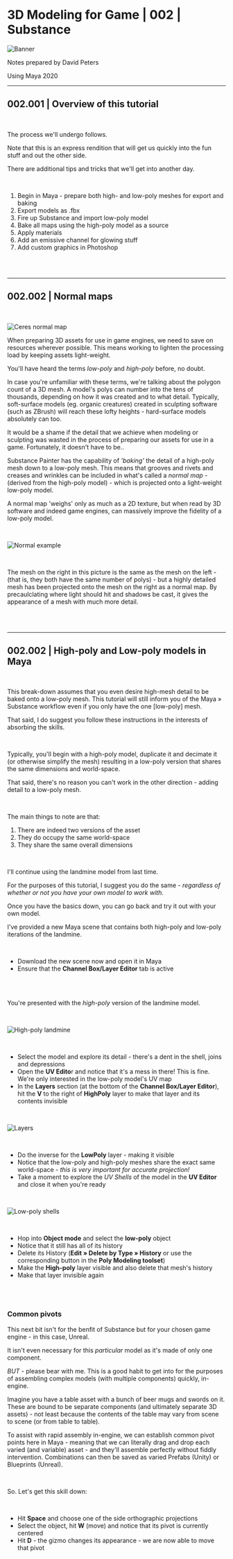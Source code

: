 # 3D Modeling for Game | 002 | Substance


![Banner](https://user-images.githubusercontent.com/36719180/90928812-ad560f80-e44b-11ea-8bc2-cf44378c8e36.png)


Notes prepared by David Peters

Using Maya 2020

---

## 002.001 | Overview of this tutorial

<br>

The process we'll undergo follows.

Note that this is an express rendition that will get us quickly into the fun stuff and out the other side.

There are additional tips and tricks that we'll get into another day.

<br>

1. Begin in Maya - prepare both high- and low-poly meshes for export and baking
2. Export models as .fbx
3. Fire up Substance and import low-poly model
4. Bake all maps using the high-poly model as a source
5. Apply materials
6. Add an emissive channel for glowing stuff
7. Add custom graphics in Photoshop

<br><br>

---

## 002.002 | Normal maps

<br>

![Ceres normal map](https://user-images.githubusercontent.com/36719180/93048659-8211b980-f6b3-11ea-8281-03e376bb5a10.png)

When preparing 3D assets for use in game engines, we need to save on resources wherever possible. This means working to lighten the processing load by keeping assets light-weight.

You'll have heard the terms *low-poly* and *high-poly* before, no doubt.

In case you're unfamiliar with these terms, we're talking about the polygon count of a 3D mesh. A model's polys can number into the tens of thousands, depending on how it was created and to what detail. Typically, soft-surface models (eg. organic creatures) created in sculpting software (such as ZBrush) will reach these lofty heights - hard-surface models absolutely can too.

It would be a shame if the detail that we achieve when modeling or sculpting was wasted in the process of preparing our assets for use in a game. Fortunately, it doesn't have to be..

Substance Painter has the capability of *'baking'* the detail of a high-poly mesh down to a low-poly mesh. This means that grooves and rivets and creases and wrinkles can be included in what's called a *normal map* - (derived from the high-poly model) - which is projected onto a light-weight low-poly model.

A normal map 'weighs' only as much as a 2D texture, but when read by 3D software and indeed game engines, can massively improve the fidelity of a low-poly model.

<br>

![Normal example](https://user-images.githubusercontent.com/36719180/93049109-71157800-f6b4-11ea-8ab4-2756cc63a41c.png)

<br>

The mesh on the right in this picture is the same as the mesh on the left - (that is, they both have the same number of polys) - but a highly detailed mesh has been projected onto the mesh on the right as a normal map. By precaulclating where light should hit and shadows be cast, it gives the appearance of a mesh with much more detail.

<br><br>

---

## 002.002 | High-poly and Low-poly models in Maya

<br>

This break-down assumes that you even desire high-mesh detail to be baked onto a low-poly mesh. This tutorial will still inform you of the Maya » Substance workflow even if you only have the one [low-poly] mesh.

That said, I do suggest you follow these instructions in the interests of absorbing the skills.

<br>

Typically, you'll begin with a high-poly model, duplicate it and decimate it (or otherwise simplify the mesh) resulting in a low-poly version that shares the same dimensions and world-space. 

That said, there's no reason you can't work in the other direction - adding detail to a low-poly mesh.

<br>

The main things to note are that:

1. There are indeed two versions of the asset
2. They do occupy the same world-space
3. They share the same overall dimensions

<br>

I'll continue using the landmine model from last time.

For the purposes of this tutorial, I suggest you do the same - *regardless of whether or not you have your own model to work with.*

Once you have the basics down, you can go back and try it out with your own model.

I've provided a new Maya scene that contains both high-poly and low-poly iterations of the landmine.

<br>

- Download the new scene now and open it in Maya
- Ensure that the **Channel Box/Layer Editor** tab is active

<br><br>

You're presented with the *high-poly* version of the landmine model.

<br>

![High-poly landmine](https://user-images.githubusercontent.com/36719180/93149242-f0a15680-f749-11ea-970a-69d353621a57.png)

<br>

- Select the model and explore its detail - there's a dent in the shell, joins and depressions
- Open the **UV Edito**r and notice that it's a mess in there! This is fine. We're only interested in the low-poly model's UV map
- In the **Layers** section (at the bottom of the **Channel Box/Layer Editor**), hit the **V** to the right of **HighPoly** layer to make that layer and its contents invisible

<br>

![Layers](https://user-images.githubusercontent.com/36719180/93149451-7c1ae780-f74a-11ea-9501-f323680b56e5.png)

<br>

- Do the inverse for the **LowPoly** layer - making it visible
- Notice that the low-poly and high-poly meshes share the exact same world-space - *this is very important for accurate projection!*
- Take a moment to explore the *UV Shells* of the model in the **UV Editor** and close it when you're ready

<br>

![Low-poly shells](https://user-images.githubusercontent.com/36719180/93149698-33176300-f74b-11ea-92c4-d670f6990027.png)

<br>

- Hop into **Object mode** and select the **low-poly** object
- Notice that it still has all of its history
- Delete its History (**Edit » Delete by Type » History** or use the corresponding button in the **Poly Modeling toolset**)
- Make the **High-poly** layer visible and also delete that mesh's history
- Make that layer invisible again

<br><br>

### Common pivots

This next bit isn't for the benfit of Substance but for your chosen game engine - in this case, Unreal.

It isn't even necessary for this *particular* model as it's made of only one component.

*BUT* - please bear with me. This is a good habit to get into for the purposes of assembling complex models (with multiple components) quickly, in-engine.

Imagine you have a table asset with a bunch of beer mugs and swords on it. These are bound to be separate components (and ultimately separate 3D assets) - not least because the contents of the table may vary from scene to scene (or from table to table).

To assist with rapid assembly in-engine, we can establish common pivot points here in Maya - meaning that we can literally drag and drop each varied (and variable) asset - and they'll assemble perfectly without fiddly intervention. Combinations can then be saved as varied Prefabs (Unity) or Blueprints (Unreal).

<br>

So. Let's get this skill down:

<br>

- Hit **Space** and choose one of the side orthographic projections
- Select the object, hit **W** (move) and notice that its pivot is currently centered
- Hit **D** - the gizmo changes its appearance - we are now able to move that pivot








